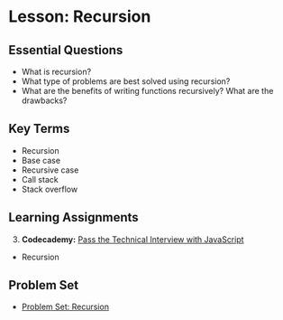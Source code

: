 # Lesson: Recursion

## Essential Questions
* What is recursion?
* What type of problems are best solved using recursion?
* What are the benefits of writing functions recursively? What are the drawbacks?

## Key Terms
* Recursion
* Base case
* Recursive case
* Call stack
* Stack overflow

## Learning Assignments
3. **Codecademy:** [Pass the Technical Interview with JavaScript](https://www.codecademy.com/learn/paths/pass-the-technical-interview-with-javascript)
  * Recursion

## Problem Set
- [Problem Set: Recursion](https://github.com/The-Marcy-Lab-School/problem-set-x-recursion)
